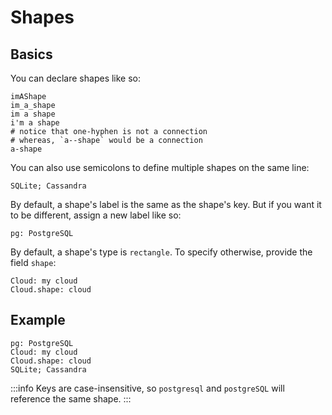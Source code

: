# Shapes

## Basics

You can declare shapes like so:

```d2
imAShape
im_a_shape
im a shape
i'm a shape
# notice that one-hyphen is not a connection
# whereas, `a--shape` would be a connection
a-shape
```

<div className="embedSVG" dangerouslySetInnerHTML={{__html: require('@site/static/img/generated/shapes-1.svg2')}}></div>

You can also use semicolons to define multiple shapes on the same line:

```d2
SQLite; Cassandra
```

By default, a shape's label is the same as the shape's key. But if you want it to be different, assign a new label like so:

```d2
pg: PostgreSQL
```

By default, a shape's type is `rectangle`. To specify otherwise, provide the field `shape`:

```d2
Cloud: my cloud
Cloud.shape: cloud
```

## Example

```d2
pg: PostgreSQL
Cloud: my cloud
Cloud.shape: cloud
SQLite; Cassandra
```

<div className="embedSVG" dangerouslySetInnerHTML={{__html: require('@site/static/img/generated/shapes-2.svg2')}}></div>

:::info
Keys are case-insensitive, so `postgresql` and `postgreSQL` will reference the same shape.
:::
